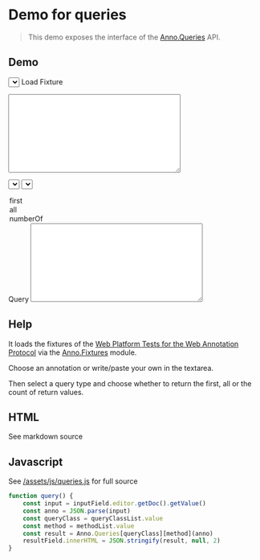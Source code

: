 # Demo for queries

> This demo exposes the interface of the [Anno.Queries](modules/queries) API.

## Demo

<select id="fixture" onchange="loadFixture()"></select>
<a id="load-fixture" onclick='loadFixture()'>Load Fixture</a>

<textarea class="codemirror" id="input" rows=10 cols=40></textarea>

<select id="type"></select>
<select id="method">
  <option>first</option>
  <option>all</option>
  <option>numberOf</option>
</select>
<a id="validate" onclick="query()">Query</a>

<textarea class="codemirror" readonly id="result" rows=10 cols=40></textarea>

## Help

It loads the fixtures of the [Web Platform Tests for the Web Annotation
Protocol](https://github.com/w3c/web-platform-tests/tree/master/annotation-protocol/files/annotations)
via the [Anno.Fixtures](modules/fixtures) module.

Choose an annotation or write/paste your own in the textarea.

Then select a query type and choose whether to return the first, all or the
count of return values.

## HTML

See markdown source

## Javascript

See [/assets/js/queries.js](/assets/js/queries.js) for full source

```js
function query() {
    const input = inputField.editor.getDoc().getValue()
    const anno = JSON.parse(input)
    const queryClass = queryClassList.value
    const method = methodList.value
    const result = Anno.Queries[queryClass][method](anno)
    resultField.innerHTML = JSON.stringify(result, null, 2)
}
```


<script src="/assets/js/queries.js"></script>
